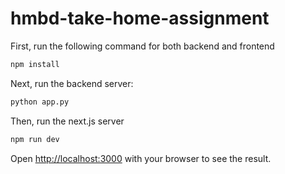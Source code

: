 # hmbd-take-home-assignment

First, run the following command for both backend and frontend
```bash
npm install
```

Next, run the backend server:

```bash
python app.py
```

Then, run the next.js server

```bash
npm run dev
```

Open [http://localhost:3000](http://localhost:3000) with your browser to see the result.
